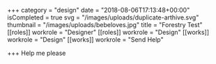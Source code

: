 +++
category = "design"
date = "2018-08-06T17:13:48+00:00"
isCompleted = true
svg = "/images/uploads/duplicate-arthive.svg"
thumbnail = "/images/uploads/bebeloves.jpg"
title = "Forestry Test"
[[roles]]
workrole = "Designer"
[[roles]]
workrole = "Design"
[[works]]
workrole = "Design"
[[works]]
workrole = "Send Help"

+++
Help me please